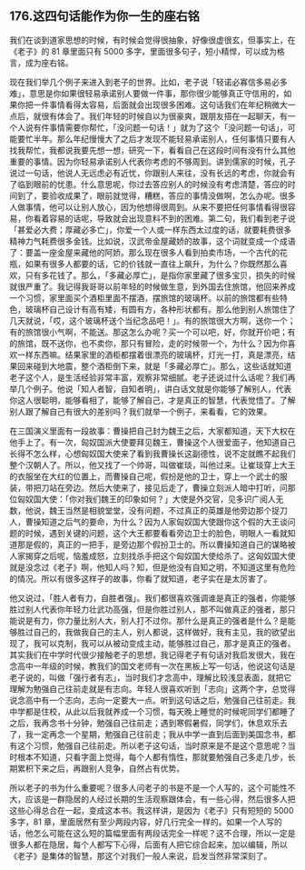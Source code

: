 ## 176.这四句话能作为你一生的座右铭
我们在谈到道家思想的时候，有时候会觉得很抽象，好像很虚很玄，但事实上，在《老子》的 81 章里面只有 5000 多字，里面很多句子，短小精悍，可以成为格言，成为座右铭。


现在我们举几个例子来进入到老子的世界。比如，老子说「轻诺必寡信多易必多难」，意思是你如果很轻易承诺别人要做一件事，那你很少能够真正守信用的，如果你把一件事情看得太容易，后面就会出现很多困难。这句话我们在年纪稍微大一点后，就很有体会了。我们年轻的时候自以为很豪爽，跟朋友搭在一起聊天，有一个人说有件事情需要你帮忙，「没问题一句话！」就为了这个「没问题一句话」，可能要忙半年。那么年纪慢慢大了之后才发现不能轻易承诺别人，任何事情只要有人找我帮忙，我都说我要先想一想，研究一下，看看自己在这段时间有没有什么其他重要的事情。因为你轻易承诺别人代表你考虑的不够周到。讲到儒家的时候，孔子说过一句话，他说人无远虑必有近忧，你跟别人来往，没有长远的考虑，你就会有了临到眼前的忧患。什么意思呢，你过去答应别人的时候没有考虑清楚，答应的时间到了，要验收成果了，眼前就觉得，糟糕，答应的事情没做啊，怎么办呢。很多人做事情，他可以让别人放心，因为他想得很周到。从来不要把任何事情看得很容易，你看着容易的话呢，导致就会出现意料不到的困难。第二句，我们看到老子说「甚爱必大费；厚藏必多亡」，你爱一个人或一样东西太过度的话，就要耗费很多精神力气耗费很多金钱。比如说，汉武帝金屋藏娇的故事，这个词就变成一个成语了：要盖一座金屋来藏他的阿娇。那么现在很多人看到拍卖市场，一个古代的花瓶，如果有很多人都要的话，它的价钱就一直往上飙升，为什么？你既然那么喜欢，只有多花钱了。那么，「多藏必厚亡」，是指你家里藏了很多宝贝，损失的时候就很严重了。我记得我哥哥以前年轻的时候做生意，到外国去住旅馆，他回来养成一个习惯，家里面买个酒柜里面不摆酒，摆旅馆的玻璃杯。以前的旅馆都有些特色，玻璃杯自己设计有高有矮，有圆有方，各种形状都有。那么他到别人旅馆住了几天就说，「哎，这个玻璃杯送个当纪念品吧！」。有的旅馆很大方啊，送你一个；有的旅馆很小气啊，不能送。那这怎么办呢？买一个可以吧，好，你就开价吧；有的旅馆，既不送你，也不卖你，那只有冒险，走的时候带一个，为什么？因为你喜欢一样东西嘛。结果家里的酒柜都摆着很漂亮的玻璃杯，灯光一打，真是漂亮，结果回来碰到大地震，整个酒柜倒下来，就是「多藏必厚亡」。那么，这些话就知道老子这个人，是生活经验非常丰富，观察非常细腻。老子还说过什么话呢？我们再举几个例子。他说「知人者智，自知者明」，讲白话文就是你能够了解别人，代表你这人很聪明，能够看相了，能够了解自己，才是真正的智慧，代表觉悟了。了解别人跟了解自己有很大的差别吗？我们就举一个例子，来看看，它的效果。


在三国演义里面有一段故事：曹操把自己封为魏王之后，大家都知道，天下大权在他手上了。有一次，匈奴国派大使要拜见魏王，曹操这个人很爱面子，他知道自己长得不怎么样，心想匈奴国大使来了看到我曹操长这副德性，说不定就瞧不起我们整个汉朝人了。所以，他又找了一个帅哥，叫做崔琰，叫他过来。让崔琰穿上大王的衣服坐在大红的位置上，而曹操自己呢，假扮是他的卫士，穿上一个武士的服装，带把刀站在旁边。然后大使来了，接见后走了，曹操立刻派人暗中打听，问那位匈奴国大使：「你对我们魏王的印象如何？」大使是外交官，见多识广阅人无数，他说，魏王当然是相貌堂堂，没有问题，不过真正的英雄是他旁边那个捉刀人，曹操知道之后气的要命，为什么？因为人家匈奴国大使跟你这个假的大王谈问题的时候，遇到关键的问题，这个大王都要看看旁边卫士的脸色，明眼人一看就知道那是假的，真正的一把手，是旁边那个假扮卫士的。所以曹操知道自己的谋略被人家揭穿之后呢，恼羞成怒，立刻找杀手把这个匈奴国大使给杀了。这匈奴国大使就是没念过《老子》啊，他知人吗？知，但是他没有自知之明，不知道这里有危险的情况。所以有很多这样子的故事，你看了就知道，老子实在是太厉害了。


他又说过，「胜人者有力，自胜者强」。我们都很喜欢强调谁是真正的强者，你能够胜过别人代表你年轻力壮武功高强，但是你胜过别人，那不叫做真正的强者，那只能说是有力，你力量比别人大，别人打不过你。那什么是真正的强者是什么？是能够胜过自己的，我做我自己的主人，别人都说，这样做好，我有主见，我的欲望出现了，我可以克制，我可以从被动变成主动，能够胜过自己，那才是真正的强者。其实我们在中学时代很少接触老子的思想，我记得老子有句话对我启发很大，我在念高中一年级的时候，教我们的国文老师有一次在黑板上写一句话，他说这句话是老子说的，叫做「强行者有志」，当时我们才念高中，理解比较浅显表面，就把它理解为勉强自己往前走就是有志向。年轻人很喜欢听到「志向」这两个字，总觉得说念高中有一个志向，志向一定要大一点。听到这句话之后，勉强自己往前走。我中学都是住校，从此以后我就养成一个习惯，每天晚上睡觉的时候呢同学们都睡了之后，我再念书十分钟，勉强自己往前走；遇到寒假暑假，同学们，休息欢乐去了，我一定再念一个星期，勉强自己往前走；我从中学一直到后面到美国念书，都有这个习惯，勉强自己往前走。所以老子这句话，当时原来是不是这个意思呢？当时根本不知道，只看字面上觉得，每个人都有惰性，那就要勉强自己多走几步，长期累积下来之后，再跟别人竞争，自然占有优势。


所以老子的书为什么重要呢？很多人问老子的书是不是一个人写的，这个可能性不大，应该是一群隐居的人经过长期的生活观察跟体会，有一些心得，然后很多人把这些心得总合在一起，变成这本书。我这样讲，是因为《老子》只有短短的 5000 多字，81 章，里面居然有至少两段内容，好几行完全一样的。如果一个人写的话，他怎么可能在这么短的篇幅里面有两段话完全一样呢？这不合理，所以一定是很多人都在隐居，每个人都写下心得，后面有人把它综合起来，加以编辑，所以《老子》是集体的智慧，那这个对我们一般人来说，启发当然非常深刻了。

